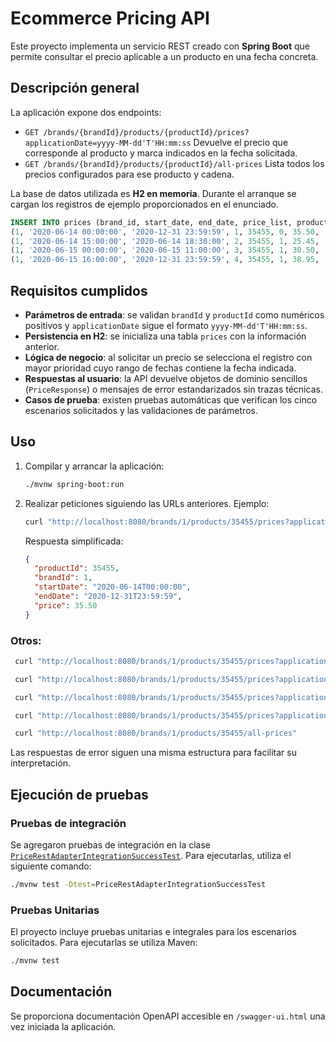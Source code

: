 # Ecommerce Pricing API

Este proyecto implementa un servicio REST creado con **Spring Boot** que permite consultar el precio aplicable a un producto en una fecha concreta.

## Descripción general

La aplicación expone dos endpoints:

- `GET /brands/{brandId}/products/{productId}/prices?applicationDate=yyyy-MM-dd'T'HH:mm:ss`
  Devuelve el precio que corresponde al producto y marca indicados en la fecha solicitada.
- `GET /brands/{brandId}/products/{productId}/all-prices`
  Lista todos los precios configurados para ese producto y cadena.

La base de datos utilizada es **H2 en memoria**. Durante el arranque se cargan los registros de ejemplo proporcionados en el enunciado.

```sql
INSERT INTO prices (brand_id, start_date, end_date, price_list, product_id, priority, price, currency) VALUES
(1, '2020-06-14 00:00:00', '2020-12-31 23:59:59', 1, 35455, 0, 35.50, 'EUR'),
(1, '2020-06-14 15:00:00', '2020-06-14 18:30:00', 2, 35455, 1, 25.45, 'EUR'),
(1, '2020-06-15 00:00:00', '2020-06-15 11:00:00', 3, 35455, 1, 30.50, 'EUR'),
(1, '2020-06-15 16:00:00', '2020-12-31 23:59:59', 4, 35455, 1, 38.95, 'EUR');
```

## Requisitos cumplidos

- **Parámetros de entrada**: se validan `brandId` y `productId` como numéricos positivos y `applicationDate` sigue el formato `yyyy-MM-dd'T'HH:mm:ss`.
- **Persistencia en H2**: se inicializa una tabla `prices` con la información anterior.
- **Lógica de negocio**: al solicitar un precio se selecciona el registro con mayor prioridad cuyo rango de fechas contiene la fecha indicada.
- **Respuestas al usuario**: la API devuelve objetos de dominio sencillos (`PriceResponse`) o mensajes de error estandarizados sin trazas técnicas.
- **Casos de prueba**: existen pruebas automáticas que verifican los cinco escenarios solicitados y las validaciones de parámetros.

## Uso

1. Compilar y arrancar la aplicación:
   ```bash
   ./mvnw spring-boot:run
   ```
2. Realizar peticiones siguiendo las URLs anteriores. Ejemplo:
   ```bash
   curl "http://localhost:8080/brands/1/products/35455/prices?applicationDate=2020-06-14T10:00:00"
   ```
   Respuesta simplificada:
   ```json
   {
     "productId": 35455,
     "brandId": 1,
     "startDate": "2020-06-14T00:00:00",
     "endDate": "2020-12-31T23:59:59",
     "price": 35.50
   }
   ```
### Otros:
  ```bash
   curl "http://localhost:8080/brands/1/products/35455/prices?applicationDate=2020-06-14T16:00:00"
   ```
  ```bash
   curl "http://localhost:8080/brands/1/products/35455/prices?applicationDate=2020-06-14T21:00:00"
   ```
  ```bash
   curl "http://localhost:8080/brands/1/products/35455/prices?applicationDate=2020-06-15T10:00:00"
   ```
  ```bash
   curl "http://localhost:8080/brands/1/products/35455/prices?applicationDate=2020-06-16T21:00:00"
   ```
  ```bash
   curl "http://localhost:8080/brands/1/products/35455/all-prices"
   ```

Las respuestas de error siguen una misma estructura para facilitar su interpretación.

## Ejecución de pruebas

### Pruebas de integración

Se agregaron pruebas de integración en la clase [`PriceRestAdapterIntegrationSuccessTest`](src/test/java/com/inditex/pricing/ecommercepricingapi/integration/infrastructure/adapter/input/rest/PriceRestAdapterIntegrationSuccessTest.java). Para ejecutarlas, utiliza el siguiente comando:

```bash
./mvnw test -Dtest=PriceRestAdapterIntegrationSuccessTest
```

### Pruebas Unitarias

El proyecto incluye pruebas unitarias e integrales para los escenarios solicitados. Para ejecutarlas se utiliza Maven:

```bash
./mvnw test
```

## Documentación

Se proporciona documentación OpenAPI accesible en `/swagger-ui.html` una vez iniciada la aplicación.
